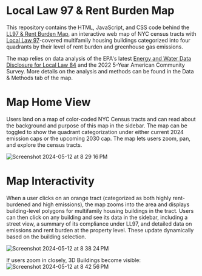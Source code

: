 # Local Law 97 & Rent Burden Map

This repository contains the HTML, JavaScript, and CSS code behind the [LL97 & Rent Burden Map](https://cpreeldumas.github.io/final-project/), an interactive web map of NYC census tracts with [Local Law 97](https://www.nyc.gov/site/sustainablebuildings/ll97/local-law-97.page)-covered multifamily housing buildings categorized into four quadrants by their level of rent burden and greenhouse gas emissions.

The map relies on data analysis of the EPA's latest [Energy and Water Data Disclosure for Local Law 84](https://data.cityofnewyork.us/Environment/Energy-and-Water-Data-Disclosure-for-Local-Law-84-/7x5e-2fxh/about_data) and the 2022 5-Year American Community Survey. More details on the analysis and methods can be found in the Data & Methods tab of the map.

# Map Home View
Users land on a map of color-coded NYC Census tracts and can read about the background and purpose of this map in the sidebar. The map can be toggled to show the quadrant categorization under either current 2024 emission caps or the upcoming 2030 cap. The map lets users zoom, pan, and explore the census tracts. 

![Screenshot 2024-05-12 at 8 29 16 PM](https://github.com/cpreeldumas/final-project/assets/52207575/4ce2ce4c-5c6c-40ca-90e7-3bb3b7f3958d)

# Map Interactivity
When a user clicks on an orange tract (categorized as both highly rent-burdened and high emissions), the map zooms into the area and displays building-level polygons for multifamily housing buildings in the tract. Users can then click on any building and see its data in the sidebar, including a street view, a summary of its compliance under LL97, and detailed data on emissions and rent burden at the property level. These update dynamically based on the building selection.

![Screenshot 2024-05-12 at 8 38 24 PM](https://github.com/cpreeldumas/final-project/assets/52207575/1acf358e-ec13-4470-a586-8368598831a9)

If users zoom in closely, 3D Buildings become visible:
![Screenshot 2024-05-12 at 8 42 56 PM](https://github.com/cpreeldumas/final-project/assets/52207575/a06835dc-ec21-4a76-ab79-d836d094bdb9)

